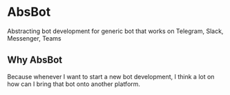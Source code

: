# AbsBot

Abstracting bot development for generic bot that works on Telegram, Slack, Messenger, Teams

## Why AbsBot

Because whenever I want to start a new bot development, I think a lot on how can I bring that bot onto another platform.
